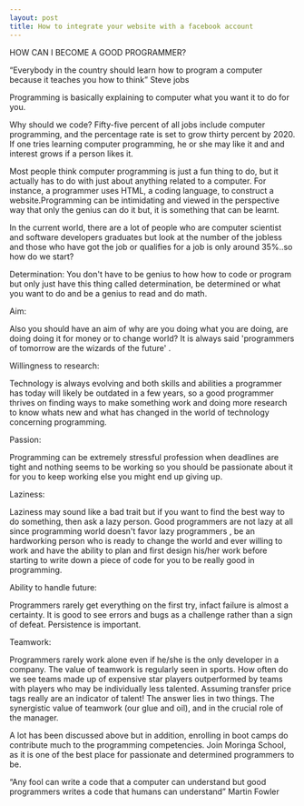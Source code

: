 ```yaml
---
layout: post
title: How to integrate your website with a facebook account
---
```



	 	 	
HOW CAN I BECOME A GOOD PROGRAMMER?

“Everybody in the country should learn how to program a computer because it teaches you how to think”
Steve jobs

Programming is basically explaining to computer what you want it to do for you.

Why should we code? Fifty-five percent of all jobs include computer programming, and the percentage rate is set to grow thirty percent by 2020. If one tries learning computer programming, he or she may like it and and interest grows if a person likes it. 

Most people think computer programming is just a fun thing to do, but it actually has to do with just about anything related to a computer. For instance, a programmer uses HTML, a coding language, to  construct a website.Programming can be intimidating and viewed in the perspective way that only the genius can do it but, it is something that can be learnt.

In the current world, there are a lot of people who are computer scientist and software developers graduates but look at the number of the jobless and those who have got the job or qualifies for a job is only around 35%..so how do we start?

Determination:
You don't have to be genius to how how to code or program but only just have this thing called determination, be determined or what you want to do and be a genius to read and do math.

Aim:

Also you should have an aim of why are you doing what you are doing, are doing doing it for money or to change world? It is always said 'programmers of tomorrow are the wizards of the future' .

Willingness to research:

Technology is always evolving and both skills and abilities a programmer has today will likely be outdated in a few years, so a good programmer thrives on finding ways to make something work and doing more research to know whats new and what has changed in the world of technology concerning programming.

Passion:

Programming can be extremely stressful profession when deadlines are tight and nothing seems to be working so you should be passionate about it for you to keep working else you might end up giving up.


Laziness:

Laziness may sound like a bad trait but if you want to find the best way to do something, then ask a lazy person. Good programmers are not lazy at all since programming world doesn't favor lazy programmers , be an hardworking person who is ready to change the world and ever willing to work and have the ability to plan and first design his/her work before starting to write down a piece of code for you to be really good in programming.

Ability to handle future:

Programmers rarely get everything on the first try, infact failure is almost a certainty. It is good to see errors and bugs as a challenge rather than a sign of defeat. Persistence is important.


Teamwork:

Programmers rarely work alone even if he/she is the only developer in a company. The value of teamwork is regularly seen in sports. How often do we see teams made up of expensive star players outperformed by teams with players who may be individually less talented. Assuming transfer price tags really are an indicator of talent! The answer lies in two things. The synergistic value of teamwork (our glue and oil), and in the crucial role of the manager.


A lot has been discussed above but in addition, enrolling in boot camps do contribute much to the programming competencies. Join Moringa School, as it is one of the best place for passionate and determined programmers to be.


“Any fool can write a code that a computer can understand but good programmers writes a code that humans can understand”   Martin Fowler


